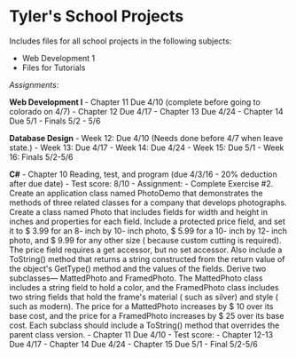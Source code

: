 # Tyler's School Projects

Includes files for all school projects in the following subjects:
- Web Development 1
- Files for Tutorials


*Assignments:*


**Web Development I**
    - Chapter 11 Due 4/10 (complete before going to colorado on 4/7)
    - Chapter 12 Due 4/17
    - Chapter 13 Due 4/24
    - Chapter 14 Due 5/1
    - Finals 5/2 - 5/6

**Database Design**
    - Week 12: Due 4/10 (Needs done before 4/7 when leave state.)
    - Week 13: Due 4/17
    - Week 14: Due 4/24
    - Week 15: Due 5/1
    - Week 16: Finals 5/2-5/6

**C#**
    - Chapter 10 Reading, test, and program (due 4/3/16 - 20% deduction after due date)
      - Test score: 8/10
      - Assignment:
        - Complete Exercise #2. Create an application class named PhotoDemo that demonstrates the methods of three related classes for a company that develops photographs. Create a class named Photo that includes fields for width and height in inches and properties for each field. Include a protected price field, and set it to $ 3.99 for an 8- inch by 10- inch photo, $ 5.99 for a 10- inch by 12- inch photo, and $ 9.99 for any other size ( because custom cutting is required). The price field requires a get accessor, but no set accessor. Also include a ToString() method that returns a string constructed from the return value of the object's GetType() method and the values of the fields. Derive two subclasses— MattedPhoto and FramedPhoto. The MattedPhoto class includes a string field to hold a color, and the FramedPhoto class includes two string fields that hold the frame's material ( such as silver) and style ( such as modern). The price for a MattedPhoto increases by $ 10 over its base cost, and the price for a FramedPhoto increases by $ 25 over its base cost. Each subclass should include a ToString() method that overrides the parent class version.
    - Chapter 11 Due 4/10
      - Test score:
    - Chapter 12-13 Due 4/17
    - Chapter 14 Due 4/24
    - Chapter 15 Due 5/1
    - Final 5/2-5/6